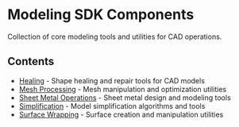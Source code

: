 # Modeling SDK Components

Collection of core modeling tools and utilities for CAD operations.

## Contents

- [Healing](./Healing/) - Shape healing and repair tools for CAD models
- [Mesh Processing](./MeshProcessing/) - Mesh manipulation and optimization utilities
- [Sheet Metal Operations](./SheetMetalOperations/) - Sheet metal design and modeling tools
- [Simplification](./Simplification/) - Model simplification algorithms and tools
- [Surface Wrapping](./SurfaceWrapping/) - Surface creation and manipulation utilities
